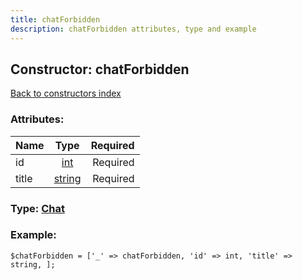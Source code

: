 ```yaml
---
title: chatForbidden
description: chatForbidden attributes, type and example
---
```

## Constructor: chatForbidden  
[Back to constructors index](index.md)



### Attributes:

| Name     |    Type       | Required |
|----------|:-------------:|---------:|
|id|[int](../types/int.md) | Required|
|title|[string](../types/string.md) | Required|



### Type: [Chat](../types/Chat.md)


### Example:

```
$chatForbidden = ['_' => chatForbidden, 'id' => int, 'title' => string, ];
```